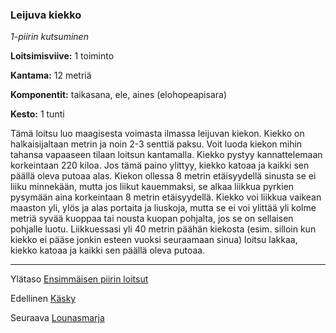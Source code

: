 ### Leijuva kiekko

*1-piirin kutsuminen*

**Loitsimisviive:** 1 toiminto

**Kantama:** 12 metriä

**Komponentit:** taikasana, ele, aines (elohopeapisara)

**Kesto:** 1 tunti

Tämä loitsu luo maagisesta voimasta ilmassa leijuvan kiekon.
Kiekko on halkaisijaltaan metrin ja noin 2-3 senttiä paksu. Voit
luoda kiekon mihin tahansa vapaaseen tilaan loitsun kantamalla.
Kiekko pystyy kannattelemaan korkeintaan 220 kiloa.
Jos tämä paino ylittyy, kiekko katoaa ja kaikki sen päällä oleva
putoaa alas. Kiekon ollessa 8 metrin etäisyydellä sinusta se ei
liiku minnekään, mutta jos liikut kauemmaksi, se alkaa liikkua
pyrkien pysymään aina korkeintaan 8 metrin etäisyydellä.
Kiekko voi liikkua vaikean maaston yli, ylös ja alas portaita ja
liuskoja, mutta se ei voi ylittää yli kolme metriä syvää kuoppaa
tai nousta kuopan pohjalta, jos se on sellaisen pohjalle luotu.
Liikkuessasi yli 40 metrin päähän kiekosta (esim. silloin kun
kiekko ei pääse jonkin esteen vuoksi seuraamaan sinua) loitsu
lakkaa, kiekko katoaa ja kaikki sen päällä oleva putoaa.

----

Ylätaso [Ensimmäisen piirin loitsut](1_piirin_loitsut.md)

Edellinen [Käsky](Käsky.md)

Seuraava [Lounasmarja](Lounasmarja.md)